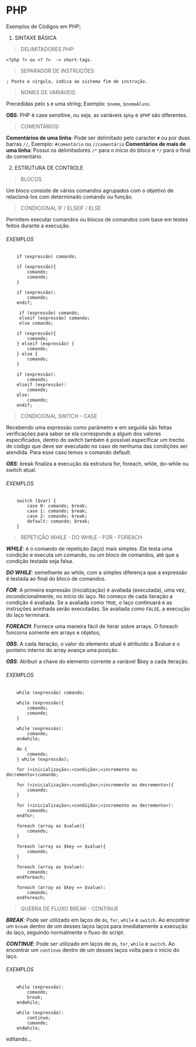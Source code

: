 # PHP

Exemplos de Códigos em PHP;

1. SINTAXE BÁSICA

> DELIMITADORES PHP:

    <?php ?> ou <? ?>  -> short-tags.
    
> SEPARADOR DE INSTRUÇÕES:

    ; Ponto e vírgula, indica ao sistema fim de instrução.
    
> NOMES DE VARIÁVEIS:

Precedidas pelo `$` e uma string; Exemplo: `$nome`, `$nomeAluno`. 

**OBS**: PHP é case sensitive, ou seja, as variáveis `$php` e `$PHP` são diferentes.

> COMENTÁRIOS: 

**Comentários de uma linha**: Pode ser delimitado pelo caracter `#` ou por duas barras `//`, Exemplo: `#comentário` ou `//comentário`
**Comentários de mais de uma linha**: Possui os delimitadores `/*` para o início do bloco e `*/` para o final do comentário.

2. ESTRUTURA DE CONTROLE

> BLOCOS

Um bloco consiste de vários comandos agrupados com o objetivo de relacioná-los com
determinado comando ou função.

> CONDICIONAL IF / ELSEIF / ELSE

Permitem executar comandos ou blocos de comandos com base em testes feitos durante a execução.
    
###### EXEMPLOS ######

```
    if (expressão) comando;

    if (expressão){
        comando;
        comando;
    }

    if (expressão):
        comando;
    endif;
    
     if (expressão) comando;
     elseif (expressão) comando;
     else comando;
    
    if (expressão){
        comando;
    } elseif (expressão) {
        comando;
    } else {
        comando;
    }

    if (expressão):
        comando;
    elseif (expressão):
        comando;
    else:
        comando;
    endif;
```

> CONDICIONAL SWITCH - CASE

Recebendo uma expressão como parâmetro e em seguida são feitas verificações para saber se ela corresponde a algum dos valores especificados, dentro do switch também é possível especificar um trecho de código que deve ser executado no caso de nenhuma das condições ser atendida. Para esse caso temos o comando default.

***OBS***:  break finaliza a execução da estrutura for, foreach, while, do-while ou switch atual.
    
###### EXEMPLOS ######

```
    switch ($var) {
    	case 0: comando; break;
    	case 1: comando; break;
    	case 2: comando; break;
    	default: comando; break;
    }
```

> REPETIÇÃO WHILE - DO WHILE - FOR - FOREACH

***WHILE***: é o comando de repetição (laço) mais simples. Ele testa uma condição e executa um comando, ou um bloco de comandos, até que a condição testada seja falsa.

***DO WHILE***: semelhante ao while, com a simples diferença que a expressão é testada ao final do bloco de comandos.

***FOR***: A primeira expressão (inicialização) é avaliada (executada), uma vez, incondicionalmente, no início do laço. No começo de cada iteração a condição é avaliada. Se a avaliada como `TRUE`, o laço continuará e as instruções aninhada serão executadas. Se avaliada como `FALSE`, a execução do laço terminará.

***FOREACH***: Fornece uma maneira fácil de iterar sobre arrays. O foreach funciona somente em arrays e objetos;

***OBS***:  A cada iteração, o valor do elemento atual é atribuído a $value e o ponteiro interno do array avança uma posição.

***OBS***:  Atribuir a chave do elemento corrente a variável $key a cada iteração.


###### EXEMPLOS ######

```
    while (expressão) comando;

    while (expressão){
        comando;
        comando;
    }

    while (expressão):
        comando;
    endwhile;
    
    do {
        comando;
    } while (expressão);
    
    for (<inicialização>;<condição>;<incremento ou decremento>)comando;

    for (<inicialização>;<condição>;<incremento ou decremento>){
        comando;
    }

    for (<inicialização>;<condição>;<incremento ou decremento>):
        comando;
    endfor;

    foreach (array as $value){
    	comando;
    }

    foreach (array as $key => $value){
    	comando;
    }

    foreach (array as $value):
        comando;
    endforeach;

    foreach (array as $key => $value):
        comando;
    endforeach;
```

> QUEBRA DE FLUXO BREAK - CONTINUE

***BREAK***: Pode ser utilizado em laços de `do`, `for`, `while` e `switch`. Ao encontrar um `break` dentro de um desses laços laços para imediatamente a execução do laço, seguindo normalmente o fluxo do script.

***CONTINUE***: Pode ser utilizado em laços de `do`, `for`, `while` e `switch`. Ao encontrar um `continue` dentro de um desses laços volta para o início do laço.

###### EXEMPLOS ######

```
    while (expressão):
        comando;
        break;
    endwhile;    

    while (expressão):
        continue;
        comando;
    endwhile;
```





editando...
